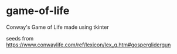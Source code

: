 # game-of-life
Conway's Game of Life made using tkinter


seeds from https://www.conwaylife.com/ref/lexicon/lex_g.htm#gosperglidergun
